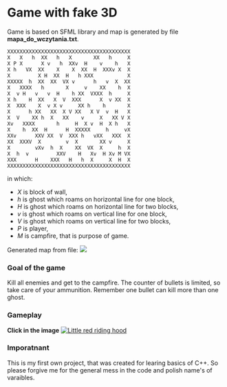 # Game with fake 3D
Game is based on SFML library and map is generated by file **mapa_do_wczytania.txt**.
```
XXXXXXXXXXXXXXXXXXXXXXXXXXXXXXXXXXXXXXXX
X   X   h  XX   h   X       XX   h     X
X P X      X v   h  XXv  H    v    h   X
X h   VX  XX    X    X  XX  H  XXXv X  X
X         X H  XX  H   h XXX           X
XXXXX  h  XX  XX  VX v      h   v  X  XX
X   XXXX   h       X     v    XX    h  X
X  v H   v   v  H    h XX  VXXX  h     X
X h    H  XX   X  V  XXX      X  v XX  X
X  XXX    X  v X v     XX h    h       X
X      h XX   XX  X V XX   X V  v  H   X
X  V    XX h  X   XX    v     X   XX V X
Xv   XXXX       h     H  X v  H  X h   X
X    h  XX  H      H  XXXXX     h     vX
XXv      XXV XX  V  XXX h   vXX   XXX  X
XX  XXXV  X        v  X       XX v     X
X        vXv  h  X    XX  VX  X     h  X
X  h  v         XXV    H   Xv  H Xv M VX
XXX      H    XXX   H   h  X     X  H  X
XXXXXXXXXXXXXXXXXXXXXXXXXXXXXXXXXXXXXXXX
```
in which:
- *X* is block of wall,
- *h* is ghost which roams on horizontal line for one block,
- *H* is ghost which roams on horizontal line for two blocks,
- *v* is ghost which roams on vertical line for one block,
- *V* is ghost which roams on vertical line for two blocks,
- *P* is player,
- *M* is campfire, that is purpose of game.

Generated map from file:
![](https://i.ibb.co/7NgBLFF/mapa.png)

### Goal of the game
Kill all enemies and get to the campfire. The counter of bullets is limited, so take care of your ammunition. Remember one bullet can kill more than one ghost.

### Gameplay
**Click in the image**
[![Little red riding hood](https://i.ibb.co/mh6s3YV/mapa.png)](https://www.youtube.com/watch?v=Zq48caiot7g&ab_channel=KacperDominiak "Little red riding hood - Click to Watch!")

### Imporatnant
This is my first own project, that was created for learing basics of C++. So please forgive me for the general mess in the code and polish name's of varaibles.

